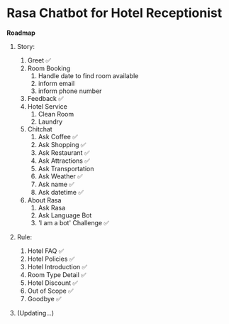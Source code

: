 # Rasa Chatbot for Hotel Receptionist

**Roadmap**

1. Story:
    1. Greet ✅
    2. Room Booking 
        1. Handle date to find room available
        2. inform email
        3. inform phone number
    3. Feedback ✅
    4. Hotel Service
        1. Clean Room
        2. Laundry
    5. Chitchat
        1. Ask Coffee ✅
        2. Ask Shopping ✅
        3. Ask Restaurant ✅
        4. Ask Attractions ✅
        5. Ask Transportation
        6. Ask Weather ✅
        7. Ask name ✅
        8. Ask datetime ✅
    6. About Rasa
        1. Ask Rasa
        2. Ask Language Bot
        3. 'I am a bot' Challenge ✅



2. Rule:
    1. Hotel FAQ ✅
    2. Hotel Policies ✅
    3. Hotel Introduction ✅
    4. Room Type Detail ✅
    5. Hotel Discount ✅
    6. Out of Scope ✅
    7. Goodbye ✅

3. (Updating...)

